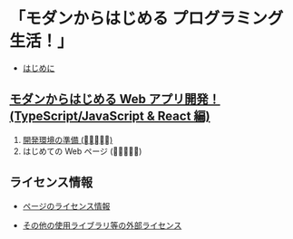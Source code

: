 # 「モダンからはじめる プログラミング生活！」

- [はじめに](./README.md)

## [モダンからはじめる Web アプリ開発！ (TypeScript/JavaScript & React 編)](./contents/WebApps/README.md)

1. [開発環境の準備 ()](./contents/WebApps/01-prepare-dev-environment.md)
2. はじめての Web ページ ()

## ライセンス情報

- [ページのライセンス情報](./LICENSE.md)

- [その他の使用ライブラリ等の外部ライセンス](./EXTERNAL_LICENSE.md)
